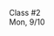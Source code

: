 <div class="lecture1">

<div class="column_date">
<p markdown="block">

Class #2 <br>
Mon, 9/10

</p>
</div>
<div class="column_materials">
<p markdown="block">



</p>
</div>

<div class="column_assign">
<p markdown="block">



</p>
</div>

</div>

